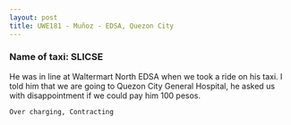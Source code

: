 ```yaml
---
layout: post
title: UWE181 - Muñoz - EDSA, Quezon City
---
```


### Name of taxi: SLICSE

He was in line at Waltermart North EDSA when we took a ride on his taxi. I told him that we are going to Quezon City General Hospital, he asked us with disappointment if we could pay him 100 pesos. 

```Over charging, Contracting```
